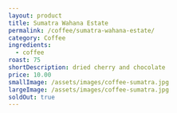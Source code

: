 ```yaml
---
layout: product
title: Sumatra Wahana Estate
permalink: /coffee/sumatra-wahana-estate/
category: Coffee
ingredients:
  - coffee
roast: 75
shortDescription: dried cherry and chocolate
price: 10.00
smallImage: /assets/images/coffee-sumatra.jpg
largeImage: /assets/images/coffee-sumatra.jpg
soldOut: true
---  
```

